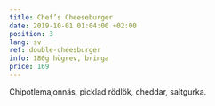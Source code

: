 ```yaml
---
title: Chef’s Cheeseburger
date: 2019-10-01 01:04:00 +02:00
position: 3
lang: sv
ref: double-cheesburger
info: 180g högrev, bringa
price: 169
---
```


Chipotlemajonnäs, picklad rödlök, cheddar, saltgurka.
